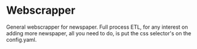 # Webscrapper
General webscrapper for newspaper. Full process ETL, for any interest on adding more newspaper, all you need to do, is put the css selector's on the config.yaml.  
